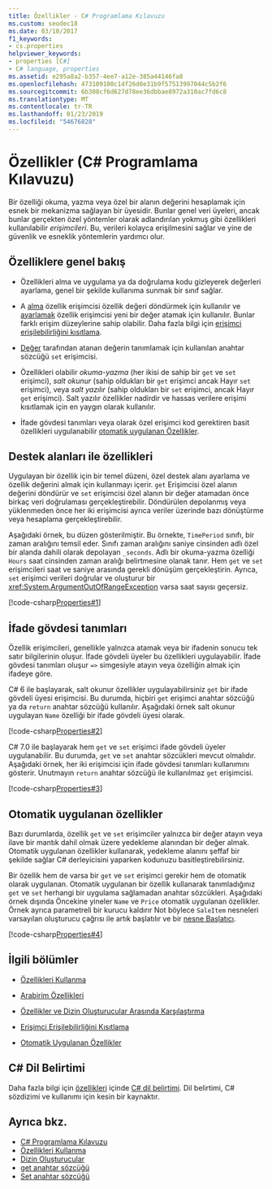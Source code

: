 ```yaml
---
title: Özellikler - C# Programlama Kılavuzu
ms.custom: seodec18
ms.date: 03/10/2017
f1_keywords:
- cs.properties
helpviewer_keywords:
- properties [C#]
- C# language, properties
ms.assetid: e295a8a2-b357-4ee7-a12e-385a44146fa8
ms.openlocfilehash: 473109100c14f26d0e31b9f57513997044c5b2f6
ms.sourcegitcommit: 6b308cf6d627d78ee36dbbae8972a310ac7fd6c8
ms.translationtype: MT
ms.contentlocale: tr-TR
ms.lasthandoff: 01/23/2019
ms.locfileid: "54676828"
---
```

# <a name="properties-c-programming-guide"></a>Özellikler (C# Programlama Kılavuzu)

Bir özelliği okuma, yazma veya özel bir alanın değerini hesaplamak için esnek bir mekanizma sağlayan bir üyesidir. Bunlar genel veri üyeleri, ancak bunlar gerçekten özel yöntemler olarak adlandırılan yokmuş gibi özellikleri kullanılabilir *erişimcileri*. Bu, verileri kolayca erişilmesini sağlar ve yine de güvenlik ve esneklik yöntemlerin yardımcı olur.  

## <a name="properties-overview"></a>Özelliklere genel bakış  
  
- Özellikleri alma ve uygulama ya da doğrulama kodu gizleyerek değerleri ayarlama, genel bir şekilde kullanıma sunmak bir sınıf sağlar.  
  
- A [alma](../../../csharp/language-reference/keywords/get.md) özellik erişimcisi özellik değeri döndürmek için kullanılır ve [ayarlamak](../../../csharp/language-reference/keywords/set.md) özellik erişimcisi yeni bir değer atamak için kullanılır. Bunlar farklı erişim düzeylerine sahip olabilir. Daha fazla bilgi için [erişimci erişilebilirliğini kısıtlama](../../../csharp/programming-guide/classes-and-structs/restricting-accessor-accessibility.md).  
  
- [Değer](../../../csharp/language-reference/keywords/value.md) tarafından atanan değerin tanımlamak için kullanılan anahtar sözcüğü `set` erişimcisi.  
- Özellikleri olabilir *okuma-yazma* (her ikisi de sahip bir `get` ve `set` erişimci), *salt okunur* (sahip oldukları bir `get` erişimci ancak Hayır `set` erişimci), veya *salt yazılır* (sahip oldukları bir `set` erişimci, ancak Hayır `get` erişimci). Salt yazılır özellikler nadirdir ve hassas verilere erişimi kısıtlamak için en yaygın olarak kullanılır.

- İfade gövdesi tanımları veya olarak özel erişimci kod gerektiren basit özellikleri uygulanabilir [otomatik uygulanan Özellikler](../../../csharp/programming-guide/classes-and-structs/auto-implemented-properties.md).
 
## <a name="properties-with-backing-fields"></a>Destek alanları ile özellikleri

Uygulayan bir özellik için bir temel düzeni, özel destek alanı ayarlama ve özellik değerini almak için kullanmayı içerir. `get` Erişimcisi özel alanın değerini döndürür ve `set` erişimcisi özel alanın bir değer atamadan önce birkaç veri doğrulaması gerçekleştirebilir. Döndürülen depolanmış veya yüklenmeden önce her iki erişimcisi ayrıca veriler üzerinde bazı dönüştürme veya hesaplama gerçekleştirebilir.

Aşağıdaki örnek, bu düzen gösterilmiştir. Bu örnekte, `TimePeriod` sınıfı, bir zaman aralığını temsil eder. Sınıfı zaman aralığını saniye cinsinden adlı özel bir alanda dahili olarak depolayan `_seconds`. Adlı bir okuma-yazma özelliği `Hours` saat cinsinden zaman aralığı belirtmesine olanak tanır. Hem `get` ve `set` erişimcileri saat ve saniye arasında gerekli dönüşüm gerçekleştirin. Ayrıca, `set` erişimci verileri doğrular ve oluşturur bir <xref:System.ArgumentOutOfRangeException> varsa saat sayısı geçersiz. 
   
 [!code-csharp[Properties#1](../../../../samples/snippets/csharp/programming-guide/classes-and-structs/properties-1.cs)]  
  
## <a name="expression-body-definitions"></a>İfade gövdesi tanımları  

 Özellik erişimcileri, genellikle yalnızca atamak veya bir ifadenin sonucu tek satır bilgilerinin oluşur. İfade gövdeli üyeler bu özellikleri uygulayabilir. İfade gövdesi tanımları oluşur `=>` simgesiyle atayın veya özelliğin almak için ifadeye göre.

 C# 6 ile başlayarak, salt okunur özellikler uygulayabilirsiniz `get` bir ifade gövdeli üyesi erişimcisi. Bu durumda, hiçbiri `get` erişimci anahtar sözcüğü ya da `return` anahtar sözcüğü kullanılır. Aşağıdaki örnek salt okunur uygulayan `Name` özelliği bir ifade gövdeli üyesi olarak.

 [!code-csharp[Properties#2](../../../../samples/snippets/csharp/programming-guide/classes-and-structs/properties-2.cs)]  

 C# 7.0 ile başlayarak hem `get` ve `set` erişimci ifade gövdeli üyeler uygulanabilir. Bu durumda, `get` ve `set` anahtar sözcükleri mevcut olmalıdır. Aşağıdaki örnek, her iki erişimcisi için ifade gövdesi tanımları kullanımını gösterir. Unutmayın `return` anahtar sözcüğü ile kullanılmaz `get` erişimcisi.
 
  [!code-csharp[Properties#3](../../../../samples/snippets/csharp/programming-guide/classes-and-structs/properties-3.cs)]  

## <a name="auto-implemented-properties"></a>Otomatik uygulanan özellikler

Bazı durumlarda, özellik `get` ve `set` erişimciler yalnızca bir değer atayın veya ilave bir mantık dahil olmak üzere yedekleme alanından bir değer almak. Otomatik uygulanan özellikler kullanarak, yedekleme alanını şeffaf bir şekilde sağlar C# derleyicisini yaparken kodunuzu basitleştirebilirsiniz. 

Bir özellik hem de varsa bir `get` ve `set` erişimci gerekir hem de otomatik olarak uygulanan. Otomatik uygulanan bir özellik kullanarak tanımladığınız `get` ve `set` herhangi bir uygulama sağlamadan anahtar sözcükleri. Aşağıdaki örnek dışında Öncekine yineler `Name` ve `Price` otomatik uygulanan özellikler. Örnek ayrıca parametreli bir kurucu kaldırır Not böylece `SaleItem` nesneleri varsayılan oluşturucu çağrısı ile artık başlatılır ve bir [nesne Başlatıcı](object-and-collection-initializers.md).

  [!code-csharp[Properties#4](../../../../samples/snippets/csharp/programming-guide/classes-and-structs/properties-4.cs)]  

## <a name="related-sections"></a>İlgili bölümler  
  
-   [Özellikleri Kullanma](../../../csharp/programming-guide/classes-and-structs/using-properties.md)  
  
-   [Arabirim Özellikleri](../../../csharp/programming-guide/classes-and-structs/interface-properties.md)  
  
-   [Özellikler ve Dizin Oluşturucular Arasında Karşılaştırma](../../../csharp/programming-guide/indexers/comparison-between-properties-and-indexers.md)  
  
-   [Erişimci Erişilebilirliğini Kısıtlama](../../../csharp/programming-guide/classes-and-structs/restricting-accessor-accessibility.md)  
  
-   [Otomatik Uygulanan Özellikler](../../../csharp/programming-guide/classes-and-structs/auto-implemented-properties.md)  
  
## <a name="c-language-specification"></a>C# Dil Belirtimi  

Daha fazla bilgi için [özellikleri](~/_csharplang/spec/classes.md#properties) içinde [ C# dil belirtimi](../../language-reference/language-specification/index.md). Dil belirtimi, C# sözdizimi ve kullanımı için kesin bir kaynaktır.
  
## <a name="see-also"></a>Ayrıca bkz.

- [C# Programlama Kılavuzu](../../../csharp/programming-guide/index.md)
- [Özellikleri Kullanma](../../../csharp/programming-guide/classes-and-structs/using-properties.md)
- [Dizin Oluşturucular](../../../csharp/programming-guide/indexers/index.md)
- [get anahtar sözcüğü](../../../csharp/language-reference/keywords/get.md)
- [Set anahtar sözcüğü](../../../csharp/language-reference/keywords/set.md)
